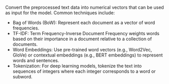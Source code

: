 Convert the preprocessed text data into numerical vectors that can be used as input for the model. Common techniques include:

-   Bag of Words (BoW): Represent each document as a vector of word frequencies.
-   TF-IDF: Term Frequency-Inverse Document Frequency weights words based on their importance in a document relative to a collection of documents.
-   Word Embeddings: Use pre-trained word vectors (e.g., Word2Vec, GloVe) or contextual embeddings (e.g., BERT embeddings) to represent words and sentences.
-   Tokenization: For deep learning models, tokenize the text into sequences of integers where each integer corresponds to a word or subword.